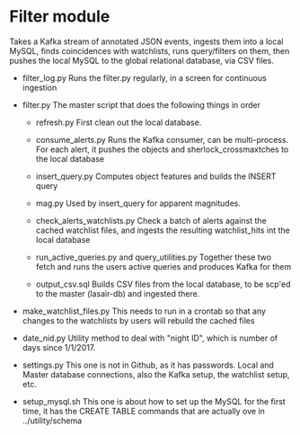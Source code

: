 # Filter module #
Takes a Kafka stream of annotated JSON events, ingests them into a local MySQL,
finds coincidences with watchlists, runs query/filters on them, 
then pushes the local MySQL to the global relational database, via CSV files.

* filter_log.py
Runs the filter.py regularly, in a screen for continuous ingestion

* filter.py
The master script that does the following things in order

  * refresh.py
First clean out the local database.

  * consume_alerts.py
Runs the Kafka consumer, can be multi-process. For each alert, 
it pushes the objects and sherlock_crossmaxtches to the local database

  * insert_query.py
Computes object features and builds the INSERT query

  * mag.py
Used by insert_query for apparent magnitudes.

  * check_alerts_watchlists.py
Check a batch of alerts against the cached watchlist files, and ingests the
resulting watchlist_hits int the local database

  * run_active_queries.py and query_utilities.py
Together these two fetch and runs the users active queries and produces Kafka for them

  * output_csv.sql
Builds CSV files from the local database, to be scp'ed to the master (lasair-db)
and ingested there.

* make_watchlist_files.py
This needs to run in a crontab so that any changes to the watchlists
by users will rebuild the cached files

* date_nid.py
Utility method to deal with "night ID", which is number of days since 1/1/2017.

* settings.py
This one is not in Github, as it has passwords. Local and Master database connections, 
also the Kafka setup, the watchlist setup, etc.

* setup_mysql.sh
This one is about how to set up the MySQL for the first time, it has 
the CREATE TABLE commands that are actually ove in ../utility/schema
